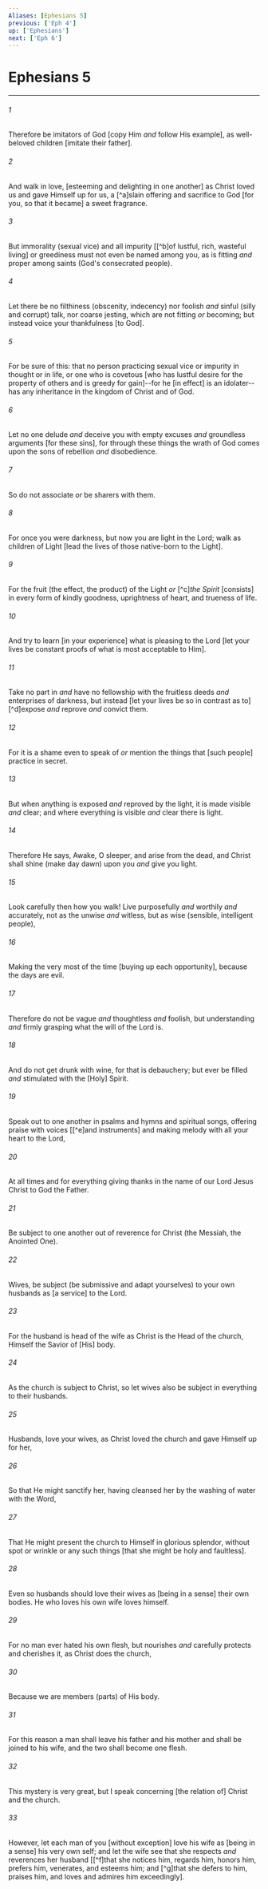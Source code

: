 ```yaml
---
Aliases: [Ephesians 5]
previous: ['Eph 4']
up: ['Ephesians']
next: ['Eph 6']
---
```

# Ephesians 5

***














###### 1 






Therefore be imitators of God [copy Him _and_ follow His example], as well-beloved children [imitate their father]. 













###### 2 






And walk in love, [esteeming and delighting in one another] as Christ loved us and gave Himself up for us, a [^a]slain offering and sacrifice to God [for you, so that it became] a sweet fragrance. 













###### 3 






But immorality (sexual vice) and all impurity [[^b]of lustful, rich, wasteful living] or greediness must not even be named among you, as is fitting _and_ proper among saints (God's consecrated people). 













###### 4 






Let there be no filthiness (obscenity, indecency) nor foolish _and_ sinful (silly and corrupt) talk, nor coarse jesting, which are not fitting _or_ becoming; but instead voice your thankfulness [to God]. 













###### 5 






For be sure of this: that no person practicing sexual vice or impurity in thought or in life, or one who is covetous [who has lustful desire for the property of others and is greedy for gain]--for he [in effect] is an idolater--has any inheritance in the kingdom of Christ and of God. 













###### 6 






Let no one delude _and_ deceive you with empty excuses _and_ groundless arguments [for these sins], for through these things the wrath of God comes upon the sons of rebellion _and_ disobedience. 













###### 7 






So do not associate _or_ be sharers with them. 













###### 8 






For once you were darkness, but now you are light in the Lord; walk as children of Light [lead the lives of those native-born to the Light]. 













###### 9 






For the fruit (the effect, the product) of the Light _or_ [^c]_the Spirit_ [consists] in every form of kindly goodness, uprightness of heart, and trueness of life. 













###### 10 






And try to learn [in your experience] what is pleasing to the Lord [let your lives be constant proofs of what is most acceptable to Him]. 













###### 11 






Take no part in _and_ have no fellowship with the fruitless deeds _and_ enterprises of darkness, but instead [let your lives be so in contrast as to] [^d]expose _and_ reprove _and_ convict them. 













###### 12 






For it is a shame even to speak of _or_ mention the things that [such people] practice in secret. 













###### 13 






But when anything is exposed _and_ reproved by the light, it is made visible _and_ clear; and where everything is visible _and_ clear there is light. 













###### 14 






Therefore He says, Awake, O sleeper, and arise from the dead, and Christ shall shine (make day dawn) upon you _and_ give you light. 













###### 15 






Look carefully then how you walk! Live purposefully _and_ worthily _and_ accurately, not as the unwise _and_ witless, but as wise (sensible, intelligent people), 













###### 16 






Making the very most of the time [buying up each opportunity], because the days are evil. 













###### 17 






Therefore do not be vague _and_ thoughtless _and_ foolish, but understanding _and_ firmly grasping what the will of the Lord is. 













###### 18 






And do not get drunk with wine, for that is debauchery; but ever be filled _and_ stimulated with the [Holy] Spirit. 













###### 19 






Speak out to one another in psalms and hymns and spiritual songs, offering praise with voices [[^e]and instruments] and making melody with all your heart to the Lord, 













###### 20 






At all times and for everything giving thanks in the name of our Lord Jesus Christ to God the Father. 













###### 21 






Be subject to one another out of reverence for Christ (the Messiah, the Anointed One). 













###### 22 






Wives, be subject (be submissive and adapt yourselves) to your own husbands as [a service] to the Lord. 













###### 23 






For the husband is head of the wife as Christ is the Head of the church, Himself the Savior of [His] body. 













###### 24 






As the church is subject to Christ, so let wives also be subject in everything to their husbands. 













###### 25 






Husbands, love your wives, as Christ loved the church and gave Himself up for her, 













###### 26 






So that He might sanctify her, having cleansed her by the washing of water with the Word, 













###### 27 






That He might present the church to Himself in glorious splendor, without spot or wrinkle or any such things [that she might be holy and faultless]. 













###### 28 






Even so husbands should love their wives as [being in a sense] their own bodies. He who loves his own wife loves himself. 













###### 29 






For no man ever hated his own flesh, but nourishes _and_ carefully protects and cherishes it, as Christ does the church, 













###### 30 






Because we are members (parts) of His body. 













###### 31 






For this reason a man shall leave his father and his mother and shall be joined to his wife, and the two shall become one flesh. 













###### 32 






This mystery is very great, but I speak concerning [the relation of] Christ and the church. 













###### 33 






However, let each man of you [without exception] love his wife as [being in a sense] his very own self; and let the wife see that she respects _and_ reverences her husband [[^f]that she notices him, regards him, honors him, prefers him, venerates, and esteems him; and [^g]that she defers to him, praises him, and loves and admires him exceedingly].
